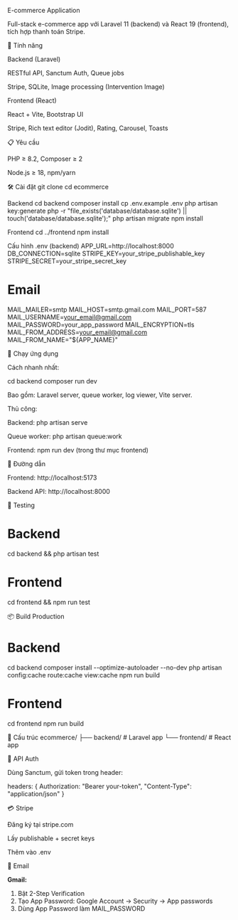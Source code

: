 E-commerce Application

Full-stack e-commerce app với Laravel 11 (backend) và React 19 (frontend), tích hợp thanh toán Stripe.

🚀 Tính năng

Backend (Laravel)

RESTful API, Sanctum Auth, Queue jobs

Stripe, SQLite, Image processing (Intervention Image)

Frontend (React)

React + Vite, Bootstrap UI

Stripe, Rich text editor (Jodit), Rating, Carousel, Toasts

📋 Yêu cầu

PHP ≥ 8.2, Composer ≥ 2

Node.js ≥ 18, npm/yarn

🛠️ Cài đặt
git clone <repository-url>
cd ecommerce

Backend
cd backend
composer install
cp .env.example .env
php artisan key:generate
php -r "file_exists('database/database.sqlite') || touch('database/database.sqlite');"
php artisan migrate
npm install

Frontend
cd ../frontend
npm install

Cấu hình .env (backend)
APP_URL=http://localhost:8000
DB_CONNECTION=sqlite
STRIPE_KEY=your_stripe_publishable_key
STRIPE_SECRET=your_stripe_secret_key

# Email

MAIL_MAILER=smtp
MAIL_HOST=smtp.gmail.com
MAIL_PORT=587
MAIL_USERNAME=your_email@gmail.com
MAIL_PASSWORD=your_app_password
MAIL_ENCRYPTION=tls
MAIL_FROM_ADDRESS=your_email@gmail.com
MAIL_FROM_NAME="${APP_NAME}"

🚀 Chạy ứng dụng

Cách nhanh nhất:

cd backend
composer run dev

Bao gồm: Laravel server, queue worker, log viewer, Vite server.

Thủ công:

Backend: php artisan serve

Queue worker: php artisan queue:work

Frontend: npm run dev (trong thư mục frontend)

📱 Đường dẫn

Frontend: http://localhost:5173

Backend API: http://localhost:8000

🧪 Testing

# Backend

cd backend && php artisan test

# Frontend

cd frontend && npm run test

📦 Build Production

# Backend

cd backend
composer install --optimize-autoloader --no-dev
php artisan config:cache route:cache view:cache
npm run build

# Frontend

cd frontend
npm run build

📁 Cấu trúc
ecommerce/
├── backend/ # Laravel app
└── frontend/ # React app

🔐 API Auth

Dùng Sanctum, gửi token trong header:

headers: {
Authorization: "Bearer your-token",
"Content-Type": "application/json"
}

💳 Stripe

Đăng ký tại stripe.com

Lấy publishable + secret keys

Thêm vào .env

📧 Email

**Gmail:**

1. Bật 2-Step Verification
2. Tạo App Password: Google Account → Security → App passwords
3. Dùng App Password làm MAIL_PASSWORD
